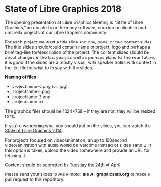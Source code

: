 # State of Libre Graphics 2018


The opening presentation at Libre Graphics Meeting is “State of Libre Graphics,” an update from the many software, curation publication and umbrella projects of our Libre Graphics community.

For each project we want a title slide and one, none, or two content slides. The title slides should/could contain name of project, logo and perhaps a brief tag-line for/description of the project. The content slides should be about changes in the last year; as well as perhaps plans for the near future, it is good if the slides are a mostly visual; with speaker notes with context in the .txt file for what to to say with the slides.

**Naming of files:**

- projectname-0.png (or .jpg)
- projectname-1.png
- projectname-2.png
- projectname.txt

The graphics files should be 1024×768 – if they are not; they will be resized to fit.

If you're wondering what you should put on the slides, you can watch the [State of Libre Graphics 2014](https://www.youtube.com/watch?v=URm3ke0LTD4).

For projects focused on video/animation; an up to 100second video/animation with audio would be welcome instead of slides 1 and 2. If this option is taken, upload the video somewhere and provide an URL for fetching it.

Content should be submitted by Tuesday the 24th of April.

Please send your slides to Ale Rimoldi: **ale AT graphicslab.org** or make a pull request to this repository.
